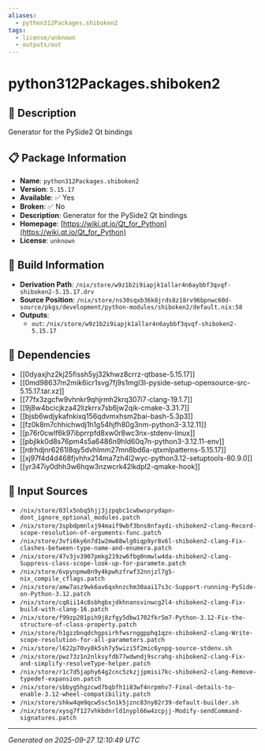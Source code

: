 ```yaml
---
aliases:
  - python312Packages.shiboken2
tags:
  - license/unknown
  - outputs/out
---
```


# python312Packages.shiboken2

## 📝 Description

Generator for the PySide2 Qt bindings

## 📋 Package Information

- **Name**: `python312Packages.shiboken2`
- **Version**: `5.15.17`
- **Available**: ✅ Yes
- **Broken**: ✅ No
- **Description**: Generator for the PySide2 Qt bindings
- **Homepage**: [https://wiki.qt.io/Qt_for_Python](https://wiki.qt.io/Qt_for_Python)
- **License**: `unknown`

## 🔧 Build Information

- **Derivation Path**: `/nix/store/w9z1b2i9iapjk1allar4n6aybbf3qvqf-shiboken2-5.15.17.drv`
- **Source Position**: `/nix/store/ns30sqxb36k8jrds8z18rv96bpnwc60d-source/pkgs/development/python-modules/shiboken2/default.nix:58`
- **Outputs**:
  - `out`:  `/nix/store/w9z1b2i9iapjk1allar4n6aybbf3qvqf-shiboken2-5.15.17`

## 🔗 Dependencies

- [[0dyaxjhz2kj25fissh5yj32khwz8crrz-qtbase-5.15.17]]
- [[0md98637m2mik6icr1svg7fj9s1mgl3l-pyside-setup-opensource-src-5.15.17.tar.xz]]
- [[77fx3zgcfw9vhnkr9qhjrmh2krq307i7-clang-19.1.7]]
- [[9j8w4bcicjkza42lizkrrx7sb6jw2qik-cmake-3.31.7]]
- [[bjsb6wdjykafnkixq156qdvmxhsm2bai-bash-5.3p3]]
- [[fz0k8m7chhichwdj1h1g54hjfh80g3nm-python3-3.12.11]]
- [[p76r0cwlf6k97ibprrpfd8xw0r8wc3nx-stdenv-linux]]
- [[pbjlkk0d8s76pm4s5a6486n9hld60q7n-python3-3.12.11-env]]
- [[rdrhdjnr6261l8qy5dvhlmm27mn8bd6a-qtxmlpatterns-5.15.17]]
- [[xj97f4d4d468fjvhhx214ma7zh4l2wyc-python3.12-setuptools-80.9.0]]
- [[yr347iy0dhh3w6hqw3nzwcrk42lkdpl2-qmake-hook]]

## 📁 Input Sources

- `/nix/store/03lx5nbq5hjj3jzpqbc1cwbwsprydapn-dont_ignore_optional_modules.patch`
- `/nix/store/3spbdpmnlxj94maif9wbf3bns8nfaydi-shiboken2-clang-Record-scope-resolution-of-arguments-func.patch`
- `/nix/store/3vfi6ky6n7d1w2mw88wlg0iqp9yr8v6l-shiboken2-clang-Fix-clashes-between-type-name-and-enumera.patch`
- `/nix/store/47v3jv3907pmkg219zw6fbg0nmwlw4da-shiboken2-clang-Suppress-class-scope-look-up-for-paramete.patch`
- `/nix/store/6vpynpmw8n9y4kpwhzfrwf32nnjzl7g5-nix_compile_cflags.patch`
- `/nix/store/amw7asz9wk6av6qxhnzchm30aai17s3c-Support-running-PySide-on-Python-3.12.patch`
- `/nix/store/cq8ii14c8sbhgbxjdkhnansvinwcg2l4-shiboken2-clang-Fix-build-with-clang-16.patch`
- `/nix/store/f99zp201pih9j8zfgy5dbw1702fkr5m7-Python-3.12-Fix-the-structure-of-class-property.patch`
- `/nix/store/h1gzzbnqdchgpsirhfwsrnggpphq1qzn-shiboken2-clang-Write-scope-resolution-for-all-parameters.patch`
- `/nix/store/l622p70vy8k5sh7y5wizi5f2mic6ynpg-source-stdenv.sh`
- `/nix/store/pwz73z1n2nlksyfdb77wdwndj9scrahg-shiboken2-clang-Fix-and-simplify-resolveType-helper.patch`
- `/nix/store/r1c7d5japhy64g2cnc5zkzjjpmisi7kc-shiboken2-clang-Remove-typedef-expansion.patch`
- `/nix/store/sbbyg5hgzcwd7bqbfh1i83wf4nrpmhv7-Final-details-to-enable-3.12-wheel-compatibility.patch`
- `/nix/store/shkw4qm9qcw5sc5n1k5jznc83ny02r39-default-builder.sh`
- `/nix/store/xysg7f127vhkbdnrld1nypl66w4zcpjj-Modify-sendCommand-signatures.patch`

---
*Generated on 2025-09-27 12:10:49 UTC*
